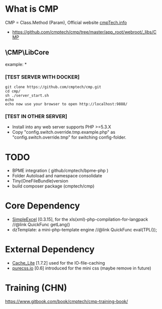# What is CMP
CMP = Class.Method (Param), Official website <a href="http://cmptech.info/" target=_blank>cmpTech.info</a>

* https://github.com/cmptech/cmp/tree/master/app_root/webroot/_libs/CMP

## \CMP\LibCore

example:
*


### [TEST SERVER WITH DOCKER]

```shell
git clone https://github.com/cmptech/cmp.git
cd cmp/
sh ./server_start.sh
echo 
echo now use your browser to open http://localhost:9888/
```

### [TEST IN OTHER SERVER]
* Install into any web server supports PHP >=5.3.X
* Copy "config.switch.override.tmp.example.php" as "config.switch.override.tmp" for switching config-folder.

# TODO

* BPME integration ( github/cmptech/bpme-php )
* Folder Autoload and namespace consolidate
* Tiny(OneFileBundle)version
* build composer package (cmptech/cmp)

# Core Dependency
* <a href="http://github.com/faisalman/simple-excel-php" target=_blank>SimpleExcel</a> [0.3.15], for the xls(xml)-php-compilation-for-langpack   //@link QuickFunc getLang()
* dzTemplate: a mini-php-template engine  //@link QuickFunc eval(TPL());

# External Dependency
* <a href="http://pear.php.net/package/Cache_Lite/download/" target=_blank>Cache_Lite</a> [1.7.2] used for the IO-file-caching
* <a href="http://purecss.io/" target=_blank>purecss.io</a> [0.6] introduced for the mini css (maybe remove in future)

# Training (CHN)
https://www.gitbook.com/book/cmptech/cmp-training-book/


